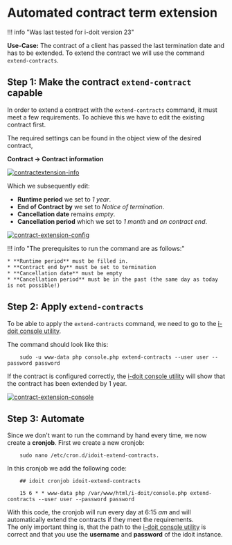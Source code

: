 # Automated contract term extension

!!! info "Was last tested for i-doit version 23"

**Use-Case:**
The contract of a client has passed the last termination date and has to be extended.
To extend the contract we will use the command `extend-contracts`.

## Step 1: Make the contract `extend-contract` capable

In order to extend a contract with the `extend-contracts` command, it must meet a few requirements.
To achieve this we have to edit the existing contract first.<br>

The required settings can be found in the object view of the desired contract,

**Contract → Contract information**

[![contractextension-info](../assets/images/en/use-cases/automated-contract-extension/1-avv-uc.png)](../assets/images/en/use-cases/automated-contract-extension/1-avv-uc.png)

Which we subsequently edit:

* **Runtime period** we set to *1 year*.
* **End of Contract by** we set to *Notice of termination*.
* **Cancellation date** remains *empty*.
* **Cancellation period** which we set to *1 month* and *on contract end*.

[![contract-extension-config](../assets/images/en/use-cases/automated-contract-extension/2-avv-uc.png)](../assets/images/en/use-cases/automated-contract-extension/2-avv-uc.png)

!!! info "The prerequisites to run the command are as follows:"

    * **Runtime period** must be filled in.
    * **Contract end by** must be set to termination
    * **Cancellation date** must be empty
    * **Cancellation period** must be in the past (the same day as today is not possible!)

## Step 2: Apply `extend-contracts`

To be able to apply the `extend-contracts` command, we need to go to the [i-doit console utility](../automation-and-integration/cli/index.md).

The command should look like this:

```shell
    sudo -u www-data php console.php extend-contracts --user user --password password
```

If the contract is configured correctly, the [i-doit console utility](../automation-and-integration/cli/index.md) will show that the contract has been extended by 1 year.

[![contract-extension-console](../assets/images/en/use-cases/automated-contract-extension/3-avv-uc.png)](../assets/images/en/use-cases/automated-contract-extension/3-avv-uc.png)

## Step 3: Automate

Since we don't want to run the command by hand every time, we now create a **cronjob**.
First we create a new cronjob:

```shell
    sudo nano /etc/cron.d/idoit-extend-contracts.
```

In this cronjob we add the following code:

```shell
    ## idoit cronjob idoit-extend-contracts

    15 6 * * www-data php /var/www/html/i-doit/console.php extend-contracts --user user --password password
```

With this code, the cronjob will run every day at 6:15 *am* and will automatically extend the contracts if they meet the requirements.<br>
The only important thing is, that the path to the [i-doit console utility](../automation-and-integration/cli/index.md) is correct and that you use the **username** and **password** of the idoit instance.
